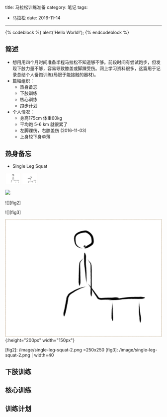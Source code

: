 title: 马拉松训练准备
category: 笔记
tags:
  - 马拉松
date: 2016-11-14
---

{% codeblock %}
alert('Hello World!');
{% endcodeblock %}

## 简述
* 想用用四个月时间准备半程马拉松不知道够不够。前段时间有尝试跑步，但发现下肢力量不够，容易导致膝盖或脚踝受伤。网上学习资料很多，这篇用于记录总结个人备跑训练(局限于能接触的器材)。
* 篇幅组织：
  - 热身备忘
  - 下肢训练
  - 核心训练
  - 跑步计划
* 个人情况：
  - 身高175cm 体重60kg
  - 平均跑 5-6 km 就很累了
  - 左脚踝伤，右膝盖伤 (2016-11-03)
  - 上身较下身单薄

## 热身备忘
* Single Leg Squat


<img style="display: inline;" src="/image/single-leg-squat-1.png" width="10%"> <img style="display: inline;" src="/image/single-leg-squat-2.png" width="10%">

![][fig1]

![][fig2]

![][fig3]

![](/image/single-leg-squat-1.png) {:height="200px" width="150px"}


[fig1]: (/image/single-leg-squat-1.png)
[fig2]: /image/single-leg-squat-2.png =250x250
[fig3]: /image/single-leg-squat-2.png | width=40

## 下肢训练

## 核心训练

## 训练计划


